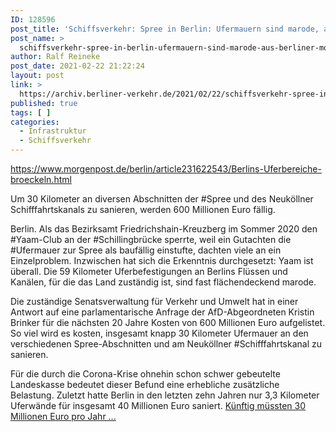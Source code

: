 ```yaml
---
ID: 128596
post_title: 'Schiffsverkehr: Spree in Berlin: Ufermauern sind marode, aus Berliner Morgenpost'
post_name: >
  schiffsverkehr-spree-in-berlin-ufermauern-sind-marode-aus-berliner-morgenpost
author: Ralf Reineke
post_date: 2021-02-22 21:22:24
layout: post
link: >
  https://archiv.berliner-verkehr.de/2021/02/22/schiffsverkehr-spree-in-berlin-ufermauern-sind-marode-aus-berliner-morgenpost/
published: true
tags: [ ]
categories:
  - Infrastruktur
  - Schiffsverkehr
---
```

https://www.morgenpost.de/berlin/article231622543/Berlins-Uferbereiche-broeckeln.html

Um 30 Kilometer an diversen Abschnitten der #Spree und des Neuköllner Schifffahrtskanals zu sanieren, werden 600 Millionen Euro fällig.

Berlin. Als das Bezirksamt Friedrichshain-Kreuzberg im Sommer 2020 den #Yaam-Club an der #Schillingbrücke sperrte, weil ein Gutachten die #Ufermauer zur Spree als baufällig einstufte, dachten viele an ein Einzelproblem. Inzwischen hat sich die Erkenntnis durchgesetzt: Yaam ist überall. Die 59 Kilometer Uferbefestigungen an Berlins Flüssen und Kanälen, für die das Land zuständig ist, sind fast flächendeckend marode.

Die zuständige Senatsverwaltung für Verkehr und Umwelt hat in einer Antwort auf eine parlamentarische Anfrage der AfD-Abgeordneten Kristin Brinker für die nächsten 20 Jahre Kosten von 600 Millionen Euro aufgelistet. So viel wird es kosten, insgesamt knapp 30 Kilometer Ufermauer an den verschiedenen Spree-Abschnitten und am Neuköllner #Schifffahrtskanal zu sanieren.

Für die durch die Corona-Krise ohnehin schon schwer gebeutelte Landeskasse bedeutet dieser Befund eine erhebliche zusätzliche Belastung. Zuletzt hatte Berlin in den letzten zehn Jahren nur 3,3 Kilometer Uferwände für insgesamt 40 Millionen Euro saniert. <a href="https://www.morgenpost.de/berlin/article231622543/Berlins-Uferbereiche-broeckeln.html">Künftig müssten 30 Millionen Euro pro Jahr ...</a>